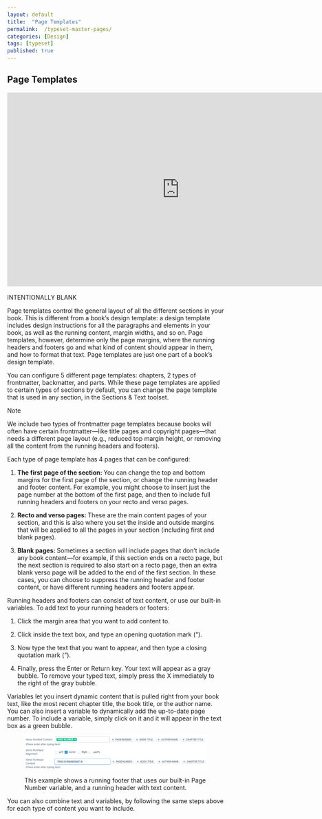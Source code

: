 ```yaml
---
layout: default
title:  "Page Templates"
permalink:  /typeset-master-pages/
categories: [Design]
tags: [typeset]
published: true
---
```


<section data-type="chapter" class="hsecchapter" data-hederis-type="hsecchapter" id="typeset-master-pages" data-pi-attrs="id: typeset-master-pages; data-tags: typeset;" role="doc-chapter" data-tags="typeset" data-author-name=" " data-book-title=" " title="Page Templates"><h1 data-hederis-type="hblkchaptitle" class="hblkchaptitle" id="pmVfEuEVS">Page Templates</h1><iframe width="800" height="450" src="https://www.youtube.com/embed/OVFvTesq8-E" frameborder="0" allow="accelerometer;" autoplay="" encrypted-media="" gyroscope="" picture-in-picture="" allowfullscreen="" id="p3LRBSTSE"></iframe><p data-embedded-html="true" id="pBa36eoxY">INTENTIONALLY BLANK</p><p class="hblkp" data-hederis-type="hblkp" id="pVzY22TEa">Page templates control the general layout of all the different sections in your book. This is different from a book&#8217;s design template: a design template includes design instructions for all the paragraphs and elements in your book, as well as the running content, margin widths, and so on. Page templates, however,  determine only the page margins, where the running headers and footers go and what kind of content should appear in them, and how to format that text. Page templates are just one part of a book&#8217;s design template.</p><p class="hblkp" data-hederis-type="hblkp" id="p3b9huweN">You can configure 5 different page templates: chapters, 2 types of frontmatter, backmatter, and parts. While these page templates are applied to certain types of sections by default, you can change the page template that is used in any section, in the Sections &amp; Text toolset.</p><aside class="hwprbox box" data-hederis-type="hwprbox" id="p3bLLKA0c" data-type="sidebar"><p class="hblktype" data-hederis-type="hblktype" id="proNEeHIK">Note</p><p class="hblkp" data-hederis-type="hblkp" id="pIvmoVxCF">We include two types of frontmatter page templates because books will often have certain frontmatter&#8212;like title pages and copyright pages&#8212;that needs a different page layout (e.g., reduced top margin height, or removing all the content from the running headers and footers). </p></aside><p class="hblkp" data-hederis-type="hblkp" id="p3VmKhNPm">Each type of page template has 4 pages that can be configured:</p><ol class="hwprnumlist" data-hederis-type="hwprnumlist" id="pbN4t4X8N"><li class="hblkoli" data-hederis-type="hblkoli" id="liRLTVQ1lP"><p class="hblkoli" data-hederis-type="hblklip" id="pdpYA4H5g"><strong class="hspanstrong" data-hederis-type="hspanstrong" id="pPQ2sic15">The first page of the section: </strong>You can change the top and bottom margins for the first page of the section, or change the running header and footer content. For example, you might choose to insert just the page number at the bottom of the first page, and then to include full running headers and footers on your recto and verso pages.</p></li><li class="hblkoli" data-hederis-type="hblkoli" id="liKZP2EsU7"><p class="hblkoli" data-hederis-type="hblklip" id="peqWMNCin"><strong class="hspanstrong" data-hederis-type="hspanstrong" id="pHtnYNvmD">Recto and verso pages: </strong>These are the main content pages of your section, and this is also where you set the inside and outside margins that will be applied to all the pages in your section (including first and blank pages).</p></li><li class="hblkoli" data-hederis-type="hblkoli" id="liRtwQ80Zn"><p class="hblkoli" data-hederis-type="hblklip" id="p83Q5Ijwp"><strong class="hspanstrong" data-hederis-type="hspanstrong" id="pQgaiMRv2">Blank pages: </strong>Sometimes a section will include pages that don&#8217;t include any book content&#8212;for example, if this section ends on a recto page, but the next section is required to also start on a recto page, then an extra blank verso page will be added to the end of the first section. In these cases, you can choose to suppress the running header and footer content, or have different running headers and footers appear.</p></li></ol><p class="hblkp" data-hederis-type="hblkp" id="pxcxlNr99">Running headers and footers can consist of text content, or use our built-in variables. To add text to your running headers or footers:</p><ol class="hwprnumlist" data-hederis-type="hwprnumlist" id="pHjMx2TuI"><li class="hblkoli" data-hederis-type="hblkoli" id="liqluCzN8j"><p class="hblkoli" data-hederis-type="hblklip" id="pNdpH4hKG">Click the margin area that you want to add content to.</p></li><li class="hblkoli" data-hederis-type="hblkoli" id="liARJhMGBB"><p class="hblkoli" data-hederis-type="hblklip" id="ppvtaGPwt">Click inside the text box, and type an opening quotation mark (&#8220;).</p></li><li class="hblkoli" data-hederis-type="hblkoli" id="liYrkDzoBp"><p class="hblkoli" data-hederis-type="hblklip" id="p00boKY7J">Now type the text that you want to appear, and then type a closing quotation mark (&#8221;).</p></li><li class="hblkoli" data-hederis-type="hblkoli" id="liOjLM9dYe"><p class="hblkoli" data-hederis-type="hblklip" id="pYLwsujkD">Finally, press the Enter or Return key. Your text will appear as a gray bubble. To remove your typed text, simply press the X immediately to the right of the gray bubble.</p></li></ol><p class="hblkp" data-hederis-type="hblkp" id="pNTaOBQV3">Variables let you insert dynamic content that is pulled right from your book text, like the most recent chapter title, the book title, or the author name. You can also insert a variable to dynamically add the up-to-date page number. To include a variable, simply click on it and it will appear in the text box as a green bubble.</p><figure class="hwprfig" data-hederis-type="hwprfig" id="p1BW7nc4u"><img data-hederis-type="hblkimg" class="hblkimg" id="pQhWbKGy8" src="/images/runheadfoot.png" data-img-src="runheadfoot.png"/><p class="hblkcaption" data-hederis-type="hblkcaption" id="p8m6JY8Ch">This example shows a running footer that uses our built-in Page Number variable, and a running header with text content.</p></figure><p class="hblkp" data-hederis-type="hblkp" id="pOuuZZ91B">You can also combine text and variables, by following the same steps above for each type of content you want to include.</p></section>